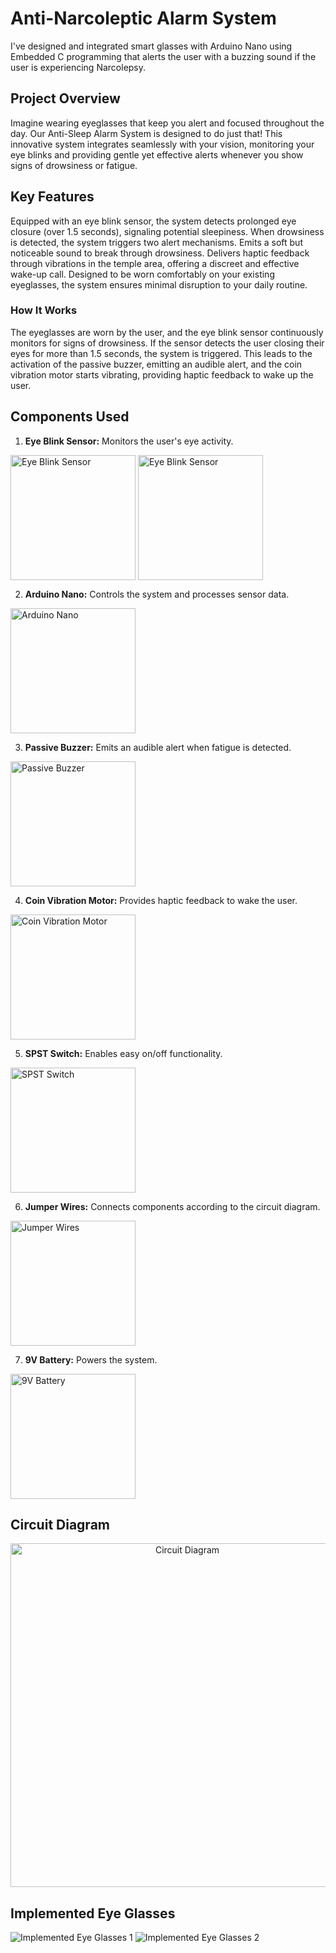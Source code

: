 # Anti-Narcoleptic Alarm System
I've designed and integrated smart glasses with Arduino Nano using Embedded C programming that alerts the user with a buzzing sound  if the user is experiencing Narcolepsy.

## Project Overview
Imagine wearing eyeglasses that keep you alert and focused throughout the day. Our Anti-Sleep Alarm System is designed to do just that! This innovative system integrates seamlessly with your vision, monitoring your eye blinks and providing gentle yet effective alerts whenever you show signs of drowsiness or fatigue.

## Key Features
Equipped with an eye blink sensor, the system detects prolonged eye closure (over 1.5 seconds), signaling potential sleepiness.
When drowsiness is detected, the system triggers two alert mechanisms.
Emits a soft but noticeable sound to break through drowsiness.
Delivers haptic feedback through vibrations in the temple area, offering a discreet and effective wake-up call.
Designed to be worn comfortably on your existing eyeglasses, the system ensures minimal disruption to your daily routine.
### How It Works

The eyeglasses are worn by the user, and the eye blink sensor continuously monitors for signs of drowsiness. If the sensor detects the user closing their eyes for more than 1.5 seconds, the system is triggered. This leads to the activation of the passive buzzer, emitting an audible alert, and the coin vibration motor starts vibrating, providing haptic feedback to wake up the user.

## Components Used

1. **Eye Blink Sensor:** Monitors the user's eye activity.

<div align="left">
  <img src="https://github.com/Princepm02/Anti-Sleep-Alarm-System/assets/91951172/f34811f2-5db5-4878-82e2-1e4f608f0ff0" align="center" height="200" alt="Eye Blink Sensor"  />
  <img src="https://github.com/Princepm02/Anti-Sleep-Alarm-System/assets/91951172/961a9db1-66b9-4897-b5cd-670e9c33f7e2" align="center" height="200" alt="Eye Blink Sensor"  />
</div>

2. **Arduino Nano:** Controls the system and processes sensor data.

<div align="left">
  <img src="https://github.com/Princepm02/Anti-Sleep-Alarm-System/assets/91951172/7dbd37ed-e73a-4309-a826-890525c923a5" align="center" height="200" alt="Arduino Nano"  />
</div>

3. **Passive Buzzer:** Emits an audible alert when fatigue is detected.

<div align="left">
  <img src="https://github.com/Princepm02/Anti-Sleep-Alarm-System/assets/91951172/12256e6c-f193-44a9-b7e2-3474b6edc86e" align="center" height="200" alt="Passive Buzzer"  />
</div>

4. **Coin Vibration Motor:** Provides haptic feedback to wake the user.

<div align="left">
  <img src="https://github.com/Princepm02/Anti-Sleep-Alarm-System/assets/91951172/6f3ec8d1-0aa3-4424-b97c-7df0b3b8e9e9" align="center" height="200" alt="Coin Vibration Motor"  />
</div>

5. **SPST Switch:** Enables easy on/off functionality.

<div align="left">
  <img src="https://github.com/Princepm02/Anti-Sleep-Alarm-System/assets/91951172/ed6e7e82-1471-43b2-a1f0-c25ef8c0b56f" align="center" height="200" alt="SPST Switch"  />
</div>

6. **Jumper Wires:** Connects components according to the circuit diagram.

<div align="left">
  <img src="https://github.com/Princepm02/Anti-Sleep-Alarm-System/assets/91951172/d07ee85a-00f9-443e-a9a8-68aa8a624afd" align="center" height="200" alt="Jumper Wires"  />
</div>

7. **9V Battery:** Powers the system.

<div align="left">
  <img src="https://github.com/Princepm02/Anti-Sleep-Alarm-System/assets/91951172/be49bd4a-57a4-4f09-909e-f1bd3f8627dd" align="center" height="200" alt="9V Battery"  />
</div>

## Circuit Diagram

<div align="center">
  <img src="https://github.com/Princepm02/Anti-Sleep-Alarm-System/assets/91951172/2551f39f-afd0-4cc4-a091-c9ef35cd9fd6" align="center" height="550" alt="Circuit       Diagram"  />
</div>

## Implemented Eye Glasses

![Implemented Eye Glasses 1](https://github.com/Princepm02/Anti-Sleep-Alarm-System/assets/91951172/d59b03c6-d75b-4292-8dee-a9b89819a37b)
![Implemented Eye Glasses 2](https://github.com/Princepm02/Anti-Sleep-Alarm-System/assets/91951172/31bf8c88-a18e-4cb1-825e-56370dfe51da)

